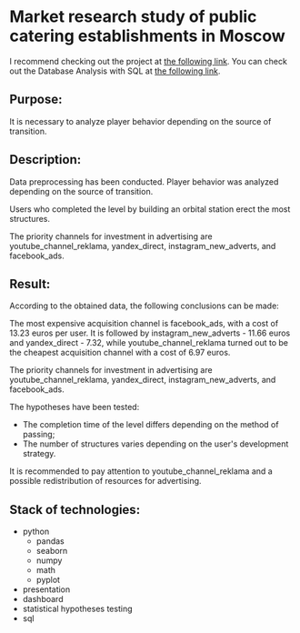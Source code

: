 # Market research study of public catering establishments in Moscow

I recommend checking out the project at [the following link](https://nbviewer.org/github/YarValerievich/Project4_advertising_sources_dashboard/blob/main/Project4_advertising_sources_dashboard.ipynb).
You can check out the Database Analysis with SQL at [the following link](https://nbviewer.org/github/YarValerievich/Project4_advertising_sources_dashboard/blob/main/Project4_sql.ipynb).


## Purpose: 

It is necessary to analyze player behavior depending on the source of transition.

## Description: 

Data preprocessing has been conducted. Player behavior was analyzed depending on the source of transition.

Users who completed the level by building an orbital station erect the most structures.

The priority channels for investment in advertising are youtube_channel_reklama, yandex_direct, instagram_new_adverts, and facebook_ads.

## Result:

According to the obtained data, the following conclusions can be made:

The most expensive acquisition channel is facebook_ads, with a cost of 13.23 euros per user. It is followed by instagram_new_adverts - 11.66 euros and yandex_direct - 7.32, while youtube_channel_reklama turned out to be the cheapest acquisition channel with a cost of 6.97 euros.

The priority channels for investment in advertising are youtube_channel_reklama, yandex_direct, instagram_new_adverts, and facebook_ads.

The hypotheses have been tested:

- The completion time of the level differs depending on the method of passing;
- The number of structures varies depending on the user's development strategy.

It is recommended to pay attention to youtube_channel_reklama and a possible redistribution of resources for advertising.

## Stack of technologies: 

- python
	- pandas
	- seaborn
	- numpy
	- math
	- pyplot
- presentation
- dashboard
- statistical hypotheses testing
- sql
